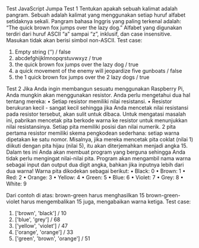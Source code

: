 Test JavaScript Jumpa
Test 1
Tentukan apakah sebuah kalimat adalah pangram. Sebuah adalah kalimat yang menggunakan setiap huruf alfabet setidaknya sekali. Pangram bahasa Inggris yang paling terkenal adalah: “The quick brown fox jumps over the lazy dog.”
Alfabet yang digunakan terdiri dari huruf ASCII “a” sampai “z”, inklusif, dan case insensitive. Masukan tidak akan berisi simbol non-ASCII.
 Test case: 
1.	Empty string (‘’) / false
2.	abcdefghijklmnopqrstuvwxyz / true
3.	the quick brown fox jumps over the lazy dog / true
4.	a quick movement of the enemy will jeopardize five gunboats / false
5.	the 1 quick brown fox jumps over the 2 lazy dogs / true

Test 2
Jika Anda ingin membangun sesuatu menggunakan Raspberry Pi, Anda mungkin akan menggunakan resistor. Anda perlu mengetahui dua hal tentang mereka:
•	Setiap resistor memiliki nilai resistansi.
•	Resistor berukuran kecil - sangat kecil sehingga jika Anda mencetak nilai resistansi pada resistor tersebut, akan sulit untuk dibaca.
Untuk mengatasi masalah ini, pabrikan mencetak pita berkode warna ke resistor untuk menunjukkan nilai resistansinya. Setiap pita memiliki posisi dan nilai numerik.
2 pita pertama resistor memiliki skema pengkodean sederhana: setiap warna dipetakan ke satu nomor. Misalnya, jika mereka mencetak pita coklat (nilai 1) diikuti dengan pita hijau (nilai 5), itu akan diterjemahkan menjadi angka 15.
Dalam tes ini Anda akan membuat program yang berguna sehingga Anda tidak perlu mengingat nilai-nilai pita. Program akan mengambil nama warna sebagai input dan output dua digit angka, bahkan jika inputnya lebih dari dua warna!
Warna pita dikodekan sebagai berikut:
•	Black: 0
•	Brown: 1
•	Red: 2
•	Orange: 3
•	Yellow: 4
•	Green: 5
•	Blue: 6
•	Violet: 7
•	Grey: 8
•	White: 9

Dari contoh di atas: brown-green harus menghasilkan 15 brown-green-violet harus mengembalikan 15 juga, mengabaikan warna ketiga.
Test case:
1.	['brown', 'black'] / 10
2.	['blue', 'grey'] / 68
3.	['yellow', 'violet'] / 47
4.	['orange', 'orange'] / 33
5.	['green', 'brown', 'orange'] / 51
